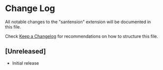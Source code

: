 # Change Log

All notable changes to the "santension" extension will be documented in this file.

Check [Keep a Changelog](http://keepachangelog.com/) for recommendations on how to structure this file.

## [Unreleased]

- Initial release